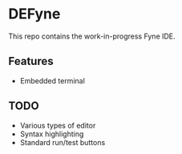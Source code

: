 # DEFyne

This repo contains the work-in-progress Fyne IDE.

## Features

* Embedded terminal

## TODO

* Various types of editor
* Syntax highlighting
* Standard run/test buttons
